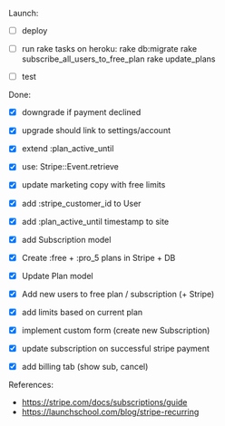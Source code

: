 
Launch:

- [ ] deploy
- [ ] run rake tasks on heroku:
    rake db:migrate
    rake subscribe_all_users_to_free_plan
    rake update_plans
- [ ] test


Done:

- [x] downgrade if payment declined
- [x] upgrade should link to settings/account
- [x] extend :plan_active_until
- [x] use: Stripe::Event.retrieve
- [x] update marketing copy with free limits
- [x] add :stripe_customer_id to User
- [x] add :plan_active_until timestamp to site
- [x] add Subscription model
- [x] Create :free + :pro_5 plans in Stripe + DB
- [x] Update Plan model
- [x] Add new users to free plan / subscription (+ Stripe)
- [x] add limits based on current plan
- [x] implement custom form (create new Subscription)
- [x] update subscription on successful stripe payment
- [x] add billing tab (show sub, cancel)



References:

- https://stripe.com/docs/subscriptions/guide
- https://launchschool.com/blog/stripe-recurring
